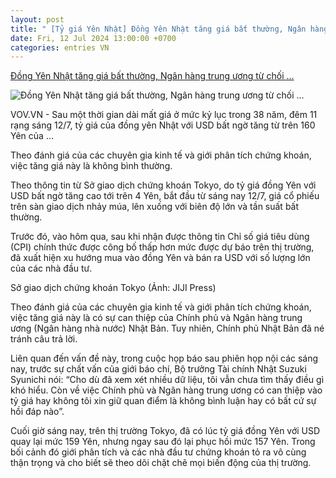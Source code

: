 ```yaml
---
layout: post
title: " [Tỷ giá Yên Nhật] Đồng Yên Nhật tăng giá bất thường, Ngân hàng trung ương từ chối ..."
date: Fri, 12 Jul 2024 13:00:00 +0700
categories: entries VN
---
```

[Đồng Yên Nhật tăng giá bất thường, Ngân hàng trung ương từ chối ...](https://vov.vn/kinh-te/dong-yen-nhat-tang-gia-bat-thuong-ngan-hang-trung-uong-tu-choi-binh-luan-post1107467.vov)

![Đồng Yên Nhật tăng giá bất thường, Ngân hàng trung ương từ chối ...](https://vov-media.emitech.vn/sites/default/files/styles/og_image/public/2024-07/san_giao_dich_chung_khoan_tokyo_20240712141305.jpg?v=1720844914)

VOV.VN - Sau một thời gian dài mất giá ở mức kỷ lục trong 38 năm, đêm 11 rạng sáng 12/7, tỷ giá của đồng yên Nhật với USD bất ngờ tăng từ trên 160 Yên của ...

Theo đánh giá của các chuyên gia kinh tế và giới phân tích chứng khoán, việc tăng giá này là không bình thường.

Theo thông tin từ Sở giao dịch chứng khoán Tokyo, do tỷ giá đồng Yên với USD bất ngờ tăng cao tới trên 4 Yên, bắt đầu từ sáng nay 12/7, giá cổ phiếu trên sàn giao dịch nhảy múa, lên xuống với biên độ lớn và tần suất bất thường.

Trước đó, vào hôm qua, sau khi nhận được thông tin Chỉ số giá tiêu dùng (CPI) chính thức được công bố thấp hơn mức được dự báo trên thị trường, đã xuất hiện xu hướng mua vào đồng Yên và bán ra USD với số lượng lớn của các nhà đầu tư.

Sở giao dịch chứng khoán Tokyo (Ảnh: JIJI Press)

Theo đánh giá của các chuyên gia kinh tế và giới phân tích chứng khoán, việc tăng giá này là có sự can thiệp của Chính phủ và Ngân hàng trung ương (Ngân hàng nhà nước) Nhật Bản. Tuy nhiên, Chính phủ Nhật Bản đã né tránh câu trả lời.

Liên quan đến vấn đề này, trong cuộc họp báo sau phiên họp nội các sáng nay, trước sự chất vấn của giới báo chí, Bộ trưởng Tài chính Nhật Suzuki Syunichi nói: “Cho dù đã xem xét nhiều dữ liệu, tôi vẫn chưa tìm thấy điều gì khó hiểu. Còn về việc Chính phủ và Ngân hàng trung ương có can thiệp vào tỷ giá hay không tôi xin giữ quan điểm là không bình luận hay có bất cứ sự hồi đáp nào”.

Cuối giờ sáng nay, trên thị trường Tokyo, đã có lúc tỷ giá đồng Yên với USD quay lại mức 159 Yên, nhưng ngay sau đó lại phục hồi mức 157 Yên. Trong bối cảnh đó giới phân tích và các nhà đầu tư chứng khoán tỏ ra vô cùng thận trọng và cho biết sẽ theo dõi chặt chẽ mọi biến động của thị trường.

